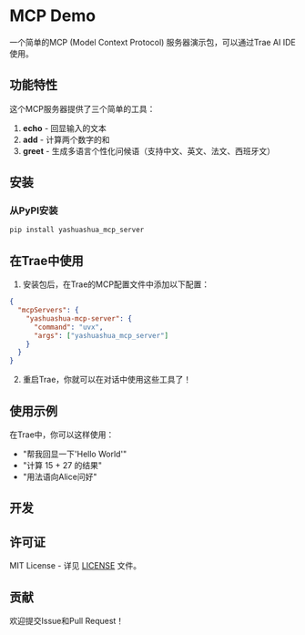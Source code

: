 # MCP Demo

一个简单的MCP (Model Context Protocol) 服务器演示包，可以通过Trae AI IDE使用。

## 功能特性

这个MCP服务器提供了三个简单的工具：

1. **echo** - 回显输入的文本
2. **add** - 计算两个数字的和
3. **greet** - 生成多语言个性化问候语（支持中文、英文、法文、西班牙文）

## 安装

### 从PyPI安装
```bash
pip install yashuashua_mcp_server
```

## 在Trae中使用

1. 安装包后，在Trae的MCP配置文件中添加以下配置：

```json
{
  "mcpServers": {
    "yashuashua-mcp-server": {
      "command": "uvx",
      "args": ["yashuashua_mcp_server"]
    }
  }
}
```


2. 重启Trae，你就可以在对话中使用这些工具了！

## 使用示例

在Trae中，你可以这样使用：

- "帮我回显一下'Hello World'"
- "计算 15 + 27 的结果"
- "用法语向Alice问好"

## 开发




## 许可证

MIT License - 详见 [LICENSE](LICENSE) 文件。

## 贡献

欢迎提交Issue和Pull Request！
